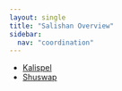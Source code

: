 ```yaml
---
layout: single
title: "Salishan Overview"
sidebar:
  nav: "coordination"
---
```


- [Kalispel](/coordination/cfiles/kalispel.pdf)
- [Shuswap](/coordination/cfiles/shuswap.pdf)